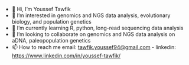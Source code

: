 - 👋 Hi, I’m Youssef Tawfik
- 👀 I’m interested in genomics and NGS data analysis, evolutionary biology, and population genetics
- 🌱 I’m currently learning R, python, long-read sequencing data analysis
- 💞️ I’m looking to collaborate on genomics and NGS data analysis on aDNA, paleopopulation genetics
- 📫 How to reach me email: tawfik.youssef94@gmail.com - linkedin: https://www.linkedin.com/in/youssef-tawfik/

<!---
tawfikyoussef/tawfikyoussef is a ✨ special ✨ repository because its `README.md` (this file) appears on your GitHub profile.
You can click the Preview link to take a look at your changes.
--->
